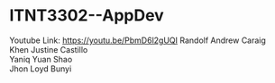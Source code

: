 # ITNT3302--AppDev
Youtube Link: https://youtu.be/PbmD6l2gUQI
Randolf Andrew Caraig<br>
Khen Justine Castillo<br>
Yaniq Yuan Shao<br>
Jhon Loyd Bunyi<br>
